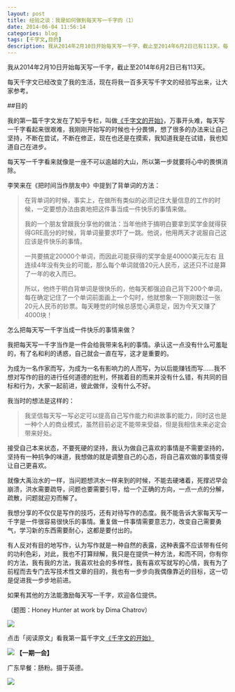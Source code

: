 ```yaml
---
layout: post
title: 经验之谈：我是如何做到每天写一千字的（1）
date: 2014-06-04 11:56:14
categories: blog
tags: [千字文,目的]
description: 我从2014年2月10日开始每天写一千字，截止至2014年6月2日已有113天。每天千字文已经改变了我的生活，现在将我一百多天写千字文的经验写出来，让大家参考。
---
```





我从2014年2月10日开始每天写一千字，截止至2014年6月2日已有113天。

每天千字文已经改变了我的生活，现在将我一百多天写千字文的经验写出来，让大家参考。


##目的

我的第一篇千字文发在了知乎专栏，叫做[《千字文的开始》](http://zhuanlan.zhihu.com/cnfeat/19674449)，万事开头难，每天写一千字看起来很艰难，我刚刚开始写的时候也十分畏惧，想了很多的办法来让自己坚持，不断在尝试，不断在修正，现在也还是在摸索，我知道我是在试错，我也知道自己在进步。

每天写一千字看来就像是一座不可以逾越的大山，所以第一步就要将心中的畏惧消除。

李笑来在《把时间当作朋友中》中提到了背单词的方法：

>在背单词的时候，事实上，在做所有类似的必须记住大量信息的工作的时候，一定要想办法由衷地把这件事当成一件快乐的事情来做。
>
>我的一个朋友曾跟我分享他的做法：当年他终于搞明白要拿到奖学金就得获得GRE高分的时候，背单词量要求吓了一跳。他说，他用两天才说服自己这应该是件快乐的事情。
>
>一共要搞定20000个单词，而因此可能获得的奖学金是40000美元左右 且连续4年没有失业的可能，那么每个单词就值20元人民币，这还只不过是算了一年的收入而已。
>
>所以，他终于明白背单词是很快乐的，他每天都强迫自己背下200个单词，每在确定记住了一个单词前面画上一个勾时，他就想象一下刚刚数过一张20元人民币的钞票。每天睡觉的时候总感觉心满意足，因为今天又赚了4000块！

怎么把每天写一千字当成一件快乐的事情来做？

我把每天写一千字当作是一件会给我带来名利的事情。承认这一点没有什么可羞耻的，有了名和利的诱惑，自己就会一直在写，这才是重要的。

为成为一名作家而写，为成为一名有影响力的人而写，为以后能赚钱而写……我不想对写作的目的进行任何道德的批判，怀揣着目的而来并没有什么错，有共同的目标和行为，大家一起前进，彼此做伴，没有什么不好。

我当时的想法是这样的：

>我坚信每天写一写必定可以提高自己写作能力和讲故事的能力，同时这也是一种个人的商业模式，虽然目前必定不能带来受益，但是我相信未来必定会带来好处。

接受自己本来状态，不要死硬的坚持，我认为做自己喜欢的事情是不需要坚持的，坚持有一种抗争的味道，我想做的就是调整自己的心态，将自己喜欢做的事情变得让自己更喜欢。

就像大禹治水的一样，当问题想洪水一样来到的时候，不能去硬堵着，死撑迟早会崩溃，洪水需要疏导，问题也要需要引导，给一个正确的方向，一点一点的分解，疏散，问题就迎刃而解了。

我想分享的不仅仅是写作的技巧，还有对待写作的态度。我不能告诉大家每天写一千字是一件很容易很快乐的事情。重复做一件事情需要意志力，改变自己需要勇气，学习新的东西需要耐心，这都是要付出的。

有人反对有目的地写作，认为写作就是一种自然的表露，这种表露不应该带有任何的功利色彩，对此，我也不打算辩解，我只是在提供一种方法，和而不同，你有你的方法，我有我的方法，我喜欢社会的多样性，我有喜欢写就写的心情，我有为了前程而去专门去写技术性文章的目的，我也有一步步向我偶像靠近的目标，这一切是促进我一步步地前进。

如果有其他的方法能激励每天写一千字，欢迎各位提供。

（题图：Honey Hunter at work by Dima Chatrov）

![](http://pic.yupoo.com/vankos_v/DMJiv6i8/mHDSX.png)

点击「阅读原文」看我第一篇千字文[《千字文的开始》](http://zhuanlan.zhihu.com/cnfeat/19674449)

![](http://pic.yupoo.com/vankos_v/DMJgUjgl/8Rvrt.png)
**【一期一会】**

广东早餐：肠粉。摄于英德。

![](http://cnfeat.qiniudn.com/DSC0168666.JPG)
